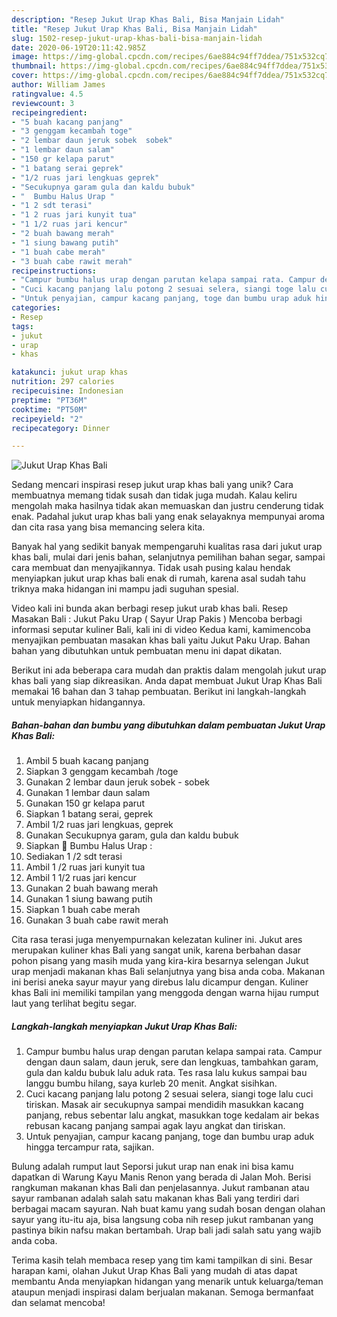 ```yaml
---
description: "Resep Jukut Urap Khas Bali, Bisa Manjain Lidah"
title: "Resep Jukut Urap Khas Bali, Bisa Manjain Lidah"
slug: 1502-resep-jukut-urap-khas-bali-bisa-manjain-lidah
date: 2020-06-19T20:11:42.985Z
image: https://img-global.cpcdn.com/recipes/6ae884c94ff7ddea/751x532cq70/jukut-urap-khas-bali-foto-resep-utama.jpg
thumbnail: https://img-global.cpcdn.com/recipes/6ae884c94ff7ddea/751x532cq70/jukut-urap-khas-bali-foto-resep-utama.jpg
cover: https://img-global.cpcdn.com/recipes/6ae884c94ff7ddea/751x532cq70/jukut-urap-khas-bali-foto-resep-utama.jpg
author: William James
ratingvalue: 4.5
reviewcount: 3
recipeingredient:
- "5 buah kacang panjang"
- "3 genggam kecambah toge"
- "2 lembar daun jeruk sobek  sobek"
- "1 lembar daun salam"
- "150 gr kelapa parut"
- "1 batang serai geprek"
- "1/2 ruas jari lengkuas geprek"
- "Secukupnya garam gula dan kaldu bubuk"
- "  Bumbu Halus Urap "
- "1 2 sdt terasi"
- "1 2 ruas jari kunyit tua"
- "1 1/2 ruas jari kencur"
- "2 buah bawang merah"
- "1 siung bawang putih"
- "1 buah cabe merah"
- "3 buah cabe rawit merah"
recipeinstructions:
- "Campur bumbu halus urap dengan parutan kelapa sampai rata. Campur dengan daun salam, daun jeruk, sere dan lengkuas, tambahkan garam, gula dan kaldu bubuk lalu aduk rata. Tes rasa lalu kukus sampai bau langgu bumbu hilang, saya kurleb 20 menit. Angkat sisihkan."
- "Cuci kacang panjang lalu potong 2 sesuai selera, siangi toge lalu cuci tiriskan. Masak air secukupnya sampai mendidih masukkan kacang panjang, rebus sebentar lalu angkat, masukkan toge kedalam air bekas rebusan kacang panjang sampai agak layu angkat dan tiriskan."
- "Untuk penyajian, campur kacang panjang, toge dan bumbu urap aduk hingga tercampur rata, sajikan."
categories:
- Resep
tags:
- jukut
- urap
- khas

katakunci: jukut urap khas 
nutrition: 297 calories
recipecuisine: Indonesian
preptime: "PT36M"
cooktime: "PT50M"
recipeyield: "2"
recipecategory: Dinner

---
```



![Jukut Urap Khas Bali](https://img-global.cpcdn.com/recipes/6ae884c94ff7ddea/751x532cq70/jukut-urap-khas-bali-foto-resep-utama.jpg)

Sedang mencari inspirasi resep jukut urap khas bali yang unik? Cara membuatnya memang tidak susah dan tidak juga mudah. Kalau keliru mengolah maka hasilnya tidak akan memuaskan dan justru cenderung tidak enak. Padahal jukut urap khas bali yang enak selayaknya mempunyai aroma dan cita rasa yang bisa memancing selera kita.

Banyak hal yang sedikit banyak mempengaruhi kualitas rasa dari jukut urap khas bali, mulai dari jenis bahan, selanjutnya pemilihan bahan segar, sampai cara membuat dan menyajikannya. Tidak usah pusing kalau hendak menyiapkan jukut urap khas bali enak di rumah, karena asal sudah tahu triknya maka hidangan ini mampu jadi suguhan spesial.

Video kali ini bunda akan berbagi resep jukut urab khas bali. Resep Masakan Bali : Jukut Paku Urap ( Sayur Urap Pakis ) Mencoba berbagi informasi seputar kuliner Bali, kali ini di video Kedua kami, kamimencoba menyajikan pembuatan masakan khas bali yaitu Jukut Paku Urap. Bahan bahan yang dibutuhkan untuk pembuatan menu ini dapat dikatan.


Berikut ini ada beberapa cara mudah dan praktis dalam mengolah jukut urap khas bali yang siap dikreasikan. Anda dapat membuat Jukut Urap Khas Bali memakai 16 bahan dan 3 tahap pembuatan. Berikut ini langkah-langkah untuk menyiapkan hidangannya.

<!--inarticleads1-->

##### Bahan-bahan dan bumbu yang dibutuhkan dalam pembuatan Jukut Urap Khas Bali:

1. Ambil 5 buah kacang panjang
1. Siapkan 3 genggam kecambah /toge
1. Gunakan 2 lembar daun jeruk sobek - sobek
1. Gunakan 1 lembar daun salam
1. Gunakan 150 gr kelapa parut
1. Siapkan 1 batang serai, geprek
1. Ambil 1/2 ruas jari lengkuas, geprek
1. Gunakan Secukupnya garam, gula dan kaldu bubuk
1. Siapkan  🍂 Bumbu Halus Urap :
1. Sediakan 1 /2 sdt terasi
1. Ambil 1 /2 ruas jari kunyit tua
1. Ambil 1 1/2 ruas jari kencur
1. Gunakan 2 buah bawang merah
1. Gunakan 1 siung bawang putih
1. Siapkan 1 buah cabe merah
1. Gunakan 3 buah cabe rawit merah


Cita rasa terasi juga menyempurnakan kelezatan kuliner ini. Jukut ares merupakan kuliner khas Bali yang sangat unik, karena berbahan dasar pohon pisang yang masih muda yang kira-kira besarnya selengan Jukut urap menjadi makanan khas Bali selanjutnya yang bisa anda coba. Makanan ini berisi aneka sayur mayur yang direbus lalu dicampur dengan. Kuliner khas Bali ini memiliki tampilan yang menggoda dengan warna hijau rumput laut yang terlihat begitu segar. 

<!--inarticleads2-->

##### Langkah-langkah menyiapkan Jukut Urap Khas Bali:

1. Campur bumbu halus urap dengan parutan kelapa sampai rata. Campur dengan daun salam, daun jeruk, sere dan lengkuas, tambahkan garam, gula dan kaldu bubuk lalu aduk rata. Tes rasa lalu kukus sampai bau langgu bumbu hilang, saya kurleb 20 menit. Angkat sisihkan.
1. Cuci kacang panjang lalu potong 2 sesuai selera, siangi toge lalu cuci tiriskan. Masak air secukupnya sampai mendidih masukkan kacang panjang, rebus sebentar lalu angkat, masukkan toge kedalam air bekas rebusan kacang panjang sampai agak layu angkat dan tiriskan.
1. Untuk penyajian, campur kacang panjang, toge dan bumbu urap aduk hingga tercampur rata, sajikan.


Bulung adalah rumput laut Seporsi jukut urap nan enak ini bisa kamu dapatkan di Warung Kayu Manis Renon yang berada di Jalan Moh. Berisi rangkuman makanan khas Bali dan penjelasannya. Jukut rambanan atau sayur rambanan adalah salah satu makanan khas Bali yang terdiri dari berbagai macam sayuran. Nah buat kamu yang sudah bosan dengan olahan sayur yang itu-itu aja, bisa langsung coba nih resep jukut rambanan yang pastinya bikin nafsu makan bertambah. Urap bali jadi salah satu yang wajib anda coba. 

Terima kasih telah membaca resep yang tim kami tampilkan di sini. Besar harapan kami, olahan Jukut Urap Khas Bali yang mudah di atas dapat membantu Anda menyiapkan hidangan yang menarik untuk keluarga/teman ataupun menjadi inspirasi dalam berjualan makanan. Semoga bermanfaat dan selamat mencoba!

